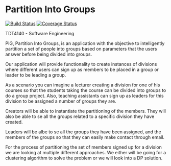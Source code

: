 # Partition Into Groups

[![Build Status](https://travis-ci.org/mariiuus/PIG.svg?branch=master)](https://travis-ci.org/mariiuus/PIG)
[![Coverage Status](https://coveralls.io/repos/github/mariiuus/PIG/badge.svg?branch=master)](https://coveralls.io/github/mariiuus/PIG?branch=master)

TDT4140 - Software Engineering

PIG, Partition Into Groups, is an application with the objective to intelligently partition a set of people into groups based on parameters that the users answer before being divided into groups.

Our application will provide functionality to create instances of divisions where different users can sign up as members to be placed in a group or leader to be leading a group. 

As a scenario you can imagine a lecturer creating a division for one of his courses so that the students taking the course can be divided into groups to do a group project. Also, teaching assistants can sign up as leaders for this division to be assigned a number of groups they are. 

Creators will be able to instantiate the partitioning of the members. They will also be able to se all the groups related to a specific division they have created. 

Leaders will be albe to se all the groups they have been assigned, and the members of the groups so that they can easily make contact through email.

For the process of partitioning the set of members signed up for a division we are looking at multiple different approaches. We either will be going for a clustering algorithm to solve the problem or we will look into a DP solution.
